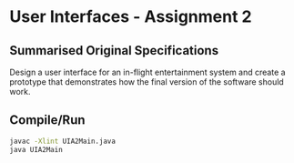 # User Interfaces - Assignment 2

## Summarised Original Specifications

Design a user interface for an in-flight entertainment system and create a
prototype that demonstrates how the final version of the software should work.

## Compile/Run

```sh
javac -Xlint UIA2Main.java
java UIA2Main
```
